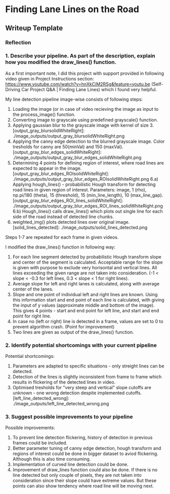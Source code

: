 # **Finding Lane Lines on the Road** 

## Writeup Template

### Reflection

### 1. Describe your pipeline. As part of the description, explain how you modified the draw_lines() function.

As a first important note, I did this project with support provided in following video given in Project Instructions section: https://www.youtube.com/watch?v=hnXkCiM2RSg&feature=youtu.be (Self-Driving Car Project Q&A | Finding Lane Lines) which I found very helpful.

My line detection pipeline image-wise consists of following steps:
1. Loading the image (or in case of video recieving the image as input to the process_image() function.
2. Converting image to grayscale using predefined grayscale() function.
3. Applying gaussian blur to the grayscale image with kernel of size 3.
[output_gray_blursolidWhiteRight]: ./image_outputs/output_gray_blursolidWhiteRight.png
4. Applying the canny edge detection to the blurred grayscale image. Color tresholds for canny are 50(minVal) and 150 (maxVal).
[output_gray_blur_edges_solidWhiteRight]: ./image_outputs/output_gray_blur_edges_solidWhiteRight.png
5. Determining 4 points for defining region of interest, where road lines are expected to appear in the image.
[output_gray_blur_edges_ROIsolidWhiteRight]: ./image_outputs/output_gray_blur_edges_ROIsolidWhiteRight.png
6.a) Applying hough_lines() - probabilistic Hough transform for detecting road lines in given region of interest. Parameters: image, 1 (rho), np.pi/180 (theta), 15 (threshold), 15 (min_line_length), 10 (max_line_gap).
[output_gray_blur_edges_ROI_lines_solidWhiteRight]: ./image_outputs/output_gray_blur_edges_ROI_lines_solidWhiteRight.png
6.b) Hough_lines() calls draw_lines() which plots out single line for each side of the road instead of detected line chunks.
7. weighted_img() plots detected lines over original image.
[solid_lines_detected]: ./image_outputs/solid_lines_detected.png

Steps 1-7 are repeated for each frame in given videos.

I modified the draw_lines() function in following way:
1. For each line segment detected by probabilistic Hough transform slope and center of the segment is calculated. Acceptable range for the slope is given with purpose to exclude very horisontal and vertical lines. All lines exceeding the given range are not taken into consideration. (-1 < slope < -0.3 for left lines, 0.3 < slope < 1 for right lines).
2. Average slope for left and right lanes is calculated, along with average center of the lanes.
3. Slope and one point of individual left and right lines are known. Using this information start and end point of each line is calculated, with giving the input of y values (approximate middle and bottom of the image). This gives 4 points - start and end point for left line, and start and end point for right line.
4. In case no (left or right) line is detected in a frame, values are set to 0 to prevent algorithm crash. (Point for improvement)
5. Two lines are given as output of the draw_lines() function.
 

### 2. Identify potential shortcomings with your current pipeline

Potential shortcomings:

1. Parameters are adapted to specific situations - only streight lines can be detected.
2. Detection of the lines is slightly inconsistent from frame to frame which results in flickering of the detected lines in video.
3. Optimised tresholds for "very steep and vertical" slope cutoffs are unknown - one wrong detection despite implemented cutoffs. 
[left_line_detected_wrong]: ./image_outputs/left_line_detected_wrong.png


### 3. Suggest possible improvements to your pipeline

Possible improvements:

1. To prevent line detection flickering, history of detection in previous frames could be included. 
2. Better parameter tuning of canny edge detection, hough transform and regions of interest could be done in bigger dataset to aviod flickering. Although this is also time consuming.
3. Implementation of curved line detection could be done.
4. Improvement of draw_lines function could also be done. If there is no line detected but only couple of pixels, they are not taken into consideration since their slope could have extreme values. But these points can also show tendency where road line will be moving next.
